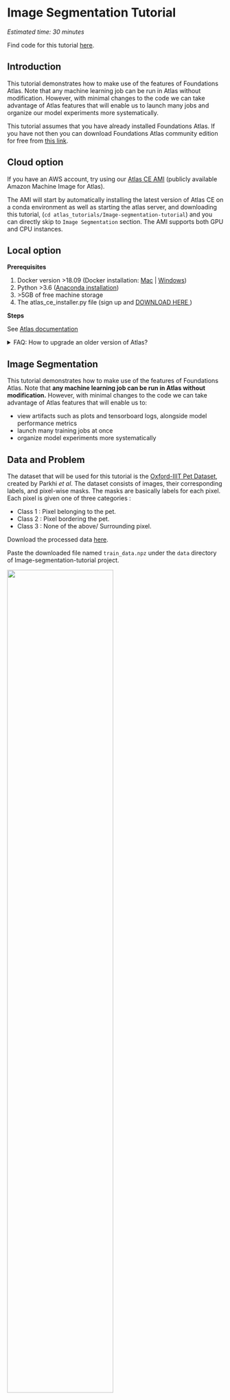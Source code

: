 #  Image Segmentation Tutorial

*Estimated time: 30 minutes*

Find code for this tutorial [here](https://github.com/dessa-public/Image-segmentation-tutorial).

## Introduction

This tutorial demonstrates how to make use of the features of Foundations Atlas. Note that any machine learning
job can be run in Atlas without modification. However, with minimal changes to the code we can take advantage of 
Atlas features that will enable us to launch many jobs and organize our model experiments more systematically.

This tutorial assumes that you have already installed Foundations Atlas. If you have not then you can download 
Foundations Atlas community edition for free from [this link](https://www.atlas.dessa.com/).

## Cloud option
If you have an AWS account, try using our <a target="_blank" href="https://dessa-atlas-community-docs.readthedocs-hosted.com/en/latest/atlas-on-aws/">Atlas CE AMI</a> (publicly available Amazon Machine Image for Atlas).

The AMI will start by automatically installing the latest version of Atlas CE on a conda environment as well as starting the atlas server, and downloading this tutorial, (`cd atlas_tutorials/Image-segmentation-tutorial`) and you can directly skip to `Image Segmentation` section. The AMI supports both GPU and CPU instances.
## Local option
**Prerequisites**

1. Docker version >18.09 (Docker installation: <a target="_blank" href="https://docs.docker.com/docker-for-mac/install/"> Mac</a>
 | <a target="_blank" href="https://docs.docker.com/docker-for-windows/install/"> Windows</a>)
2. Python >3.6 (<a target="_blank" href="https://www.anaconda.com/distribution/">Anaconda installation</a>)
3. \>5GB of free machine storage
4. The atlas_ce_installer.py file (sign up and <a target="_blank" href="https://www.atlas.dessa.com/"> DOWNLOAD HERE </a>)


**Steps**

See <a target="_blank" href="https://dessa-atlas-community-docs.readthedocs-hosted.com/en/latest/ce-quickstart-guide/">Atlas documentation</a>
  

<details>
  <summary>FAQ: How to upgrade an older version of Atlas?</summary>
<br>

1. Stop atlas server using `atlas-server stop` <br>
2. Remove docker images related to Atlas in your terminal `docker images | grep atlas-ce | awk '{print $3}' | xargs docker rmi -f`<br>
3. Remove the environment where you installed the Atlas or pip uninstall the Atlas `conda env remove -n your_env_name`

-------------------------------------------------------------------------------------------------------------------------
</details>

## Image Segmentation

This tutorial demonstrates how to make use of the features of Foundations Atlas. Note that **any machine learning job can be run in Atlas without modification.** However, with minimal changes to the code we can take advantage of Atlas features that will enable us to:

* view artifacts such as plots and tensorboard logs, alongside model performance metrics
* launch many training jobs at once
* organize model experiments more systematically


## Data and Problem

The dataset that will be used for this tutorial is the <a target="_blank" href="https://www.robots.ox.ac.uk/~vgg/data/pets/">Oxford-IIIT Pet Dataset</a>, created by Parkhi *et al*. The dataset consists of images, their corresponding labels, and pixel-wise masks. The masks are basically labels for each pixel. Each pixel is given one of three categories :

* Class 1 : Pixel belonging to the pet.
* Class 2 : Pixel bordering the pet.
* Class 3 : None of the above/ Surrounding pixel.

Download the processed data [here](https://dl-shareable.s3.amazonaws.com/train_data.npz).

Paste the downloaded file named `train_data.npz` under the `data` directory of Image-segmentation-tutorial project.

<img src='https://github.com/dessa-public/Image-segmentation-tutorial/raw/master/images/data.png' width=70%>

## U-Net Model

The model being used here is a modified U-Net. A U-Net consists of an encoder (downsampler) and decoder (upsampler). In-order to learn robust features, and reduce the number of trainable parameters, a pretrained model can be used as the encoder. Thus, the encoder for this task will be a pretrained MobileNetV2 model, whose intermediate outputs will be used, and the decoder will be the upsample block already implemented in TensorFlow Examples in the [Pix2pix](https://github.com/tensorflow/examples/blob/master/tensorflow_examples/models/pix2pix/pix2pix.py) tutorial.
 
The reason to output three channels is because there are three possible labels for each pixel. Think of this as multi-classification where each pixel is being classified into three classes.

As mentioned, the encoder will be a pretrained MobileNetV2 model which is prepared and ready to use in [tf.keras.applications](https://www.tensorflow.org/versions/r2.0/api_docs/python/tf/keras/applications). The encoder consists of specific outputs from intermediate layers in the model. Note that the encoder will not be trained during the training process.

In the following sections, we will describe how to use this repository and train your own image-segmentation ML model in just a few steps.

Clone this repository by running:
```bash
git clone https://github.com/dessa-public/Image-segmentation-tutorial.git
```
and then type `cd Image-segmentation-tutorial` in the terminal to make this your current directory.

## Start Atlas

Activate the conda environment in which Foundations Atlas is installed (by running `conda activte your_env` inside terminal). Then run `atlas-server start` in a new tab terminal. Validate that the GUI has been started by accessing it at <a target="_blank" href="http://localhost:5555/projects">http://localhost:5555/projects</a>.

## Running a job

Activate the environment in which you have Foundations Atlas installed, then from inside the project directory (Image-segmentation-tutorial) run the following command:
```python
foundations submit scheduler . code/main.py
```
Notice that you didn't need to install any other packages to run your job because Foundations already take care of it.

You can also check the logs of your job by clicking the expand button on the right end of the job row in the GUI where you can check the performance of this job by checking the logs.

Congrats! Your code is now tracked by Foundations Atlas! Let's move on to explore the magic of Atlas. 
## Atlas Features
The Atlas features include: 
1. Experiment reproducibility
2. Monitor various jobs status (i.e. running, killed etc.) from GUI
3. View job metrics alongside hyperparameters in the GUI
4. Save and view from the GUI any artifacts such as images, audio or video
5. Automatic job scheduling
6. Live logs for any running jobs and saved logs for finished or failed jobs are accessible from the GUI
7. Hyperparameter search
8. Tensorboard integration to analyze deep learning models
9. Supports running jobs in docker containers


## How to Enable Full Atlas Features

Inside the `code` directory, you are provided with the following python scripts:

* main.py: a main script which prepares data, trains an U-net model, then evaluates the model on the test set.

To enable Atlas features, we only to need to make a few changes. To begin using foundations atlas, add an import statement to the beginning of `main.py`:

```python
import foundations
```

## Logging Metrics and Parameters

Any job parameters can be logged in the GUI using foundations.log_params() which accepts key-value pairs.
Look for the comment:

```python
# TODO Add foundations.log_params(hyper_params)
```

replace this with:
```python
foundations.log_params(hyper_params)

```

Here, `hyper_params` is a dictionary in which keys are parameter names and values are parameter values.

The last line of `main.py` outputs the training and validation accuracy. After these statements, we will call the function `foundations.log_metric()`.This function takes two arguments, a key and a value. After the function call has been added,  once a job successfully completes, logged metrics for each job will be visible from the Foundations GUI. Copy the following line and replace the print statement with it.

Look for the comment:

```python
# TODO Add foundations log_metrics here
```
replace this line with the lines below:
```python
foundations.log_metric('train_accuracy', float(train_acc))
foundations.log_metric('val_accuracy', float(val_acc))
```

## Saving Artifacts

We want to monitor the progress of our model while training by looking at the predicted masks for a given training image. With Atlas, we can save any artifact such as images, audio, video or any other files to the GUI with just one line.

Look for the comment:
```python
# TODO Add foundations artifact i.e. foundations.save_artifact(f"sample_{name}.png", key=f"sample_{name}")
```
and replace it with:
```python
foundations.save_artifact(f"sample_{name}.png", key=f"sample_{name}")
```
Moreover, you can save the trained model as an artifact in GUI.

Look for the comment:
```python
# TODO Add foundations save_artifacts here to save the trained model
```
and replace it with:

```python
foundations.save_artifact('trained_model.h5', key='trained_model')
```
This will allow you to download the trained model corresponding to any experiment directly from GUI.

## TensorBoard Integration 


<a target="_blank" href="https://www.tensorflow.org/tensorboard/r1/summaries">TensorBoard</a> is a super powerful data visualization tool that makes visualizing your training extremely easy. Foundations Atlas has full TensorBoard integration. 

```python
# Add tensorboard dir for foundations here  i.e. foundations.set_tensorboard_logdir('tflogs')
```
Replace this line with
```python
foundations.set_tensorboard_logdir('tflogs')
```
to access TensorBoard directly from the Atlas GUI.


## Run Foundations Atlas

Congrats! Now you enabled full Atlas features in your code.

Now run the same command as you ran previously i.e. `foundations submit scheduler . code/main.py` from the `Image-segmentaion-tutorial` directory. This time you will see that the job metrics, artifacts and tensorboard are shown in the GUI. 

## Code Reproducibility

Atlas automatically provides you with the code reproducbility:
You can reproduce your code for any job at any time later in the future. In order to recover the code corresponding to any Foundations Atlas job_id, just `cd ~/.foundations/job_data/archive/your_atlas_job_id_here/artifacts` where you can find the code corresponding to a job-id in order to reproduce your results. 


## (Optional) Build Docker Image

The motivation of building customized image is to avoid reinstalling packages listed in the requirements.txt repeatedly. Run the following command in the terminal:
```bash
cd custom_docker_image
docker build . --tag image_seg:atlas
```
By doing this, you have created a docker image named `image_seg:atlas` on your local computer that conatins the python environment required to run this job.


### Running with the Built Docker Image: Configuration

The configuration file should be created to specify additional settings for any Foundations Atlas job. 
Below is an example of configuration file that you can use for this project.

First, create a file named `job.config.yaml` inside `code` directory, and copy the text from below into the file. 

You can specify project name, docker images in this configuration. 

Benefit from last `Build Docker Image` option, you have already build `image_seg:atlas`. 


```python
# Project config #
project_name: 'Image-segmentation-tutorial'
log_level: INFO

# Worker config #
# Additional definition for the worker can be found here: https://docker-py.readthedocs.io/en/stable/containers.html

num_gpus: 0

worker:
  image: image_seg:atlas # name of your customized images
  volumes:
    /local/path/to/folder/containing/data:
      bind: /data/
      mode: rw
```

Note: If you don't want to use the custom docker image, you can just comment out or just delete the whole `image` line inside `worker` section of this config file shown above. In this case, Foundations Atlas will use a default docker image and will automatically create the required enviornment for the each job seperately (this may take relatively longer time if your job needs a lot of packages to be installed).

Make sure to give right path of your data folder as shown below:

Under the `volumes` section, you will need to replace `/local/path/to/folder/containing/data` with your local absolute path of data folder so that your data can be accessed within the Foundations Atlas docker container. In order to obtain your absolute data path, you can `cd data` and then type `pwd` in the terminal

## Data Directory

It is always good practice to only package the code and not the data for every job. This is to prevent excessive usage of your computer's storage. 
```python
train_data = np.load('./data/train_data.npz', allow_pickle=True)
```
Replace the above block where the `train_data.npz` is loaded with the line below:
```python
train_data = np.load('/data/train_data.npz', allow_pickle=True)
```
More details of how it will work inside Foundations Atlas are provided under the `Configuration` section above in this document.


## Run with full features of foundations atlas

Go inside the `code`directory and run the command below in your terminal (make sure you are in the foundations enviornment).
```python
foundations submit scheduler . main.py
```
This time we are running the `main.py` from inside the `code` directory. In this way, Foundations Atlas will only package the `code` folder and the `data` folder will get mounted directly inside Foundations Atlas docker container (as we specified inside the configuration file above). In this way, the data will not be a part of job package making it much faster and memory efficient.

At any point, to clear the queue of submitted jobs:
```python
foundations clear-queue scheduler
```

## How to Improve the Accuracy?
After running your most recent job, you can see that the validation accuracy is not very impressive. 
The predicted artifacts don't look similar to the true masks either. 

### Debugging with Tensorboard
Let's analyze the gradients using Tensorboard to understand what is happening with this sub par model. 
First click on the checkbox for your most recent job and press `Send to Tensorboard` button. 
This should open a new tab with Tensorboard up and running. 
Find the [histograms](http://localhost:5959/#histograms) tab. 

There you will see gradient plots such as below, where the first upsample layer has a range of gradients between 0.4 and -0.4:

Final upsample layer       |   Previous layers | ..  | First upsample layer| 
:-------------------------:|:-------------------------:|:-------------------------:|:-------------------------:|
![](https://github.com/dessa-public/Image-segmentation-tutorial/raw/master/images/grad_4.png)  |  ![](https://github.com/dessa-public/Image-segmentation-tutorial/raw/master/images/grad_3.png) |  ![](https://github.com/dessa-public/Image-segmentation-tutorial/raw/master/images/grad_2.png) | ![](https://github.com/dessa-public/Image-segmentation-tutorial/raw/master/images/grad_0.png) 

As it is apparent from the plots, the gradients for the first upsample layer are small and centered around zero.
To prevent vanishing of gradients in the earlier layers, you can try modifying the code appropriately. 
Feel free to check the hints within the code! Alternatively the correct solution can be found below.

Validation accuracy | Validation loss
:-------------------------:|:-------------------------:
![](https://github.com/dessa-public/Image-segmentation-tutorial/raw/master/images/validation_acc.png) | ![](https://github.com/dessa-public/Image-segmentation-tutorial/raw/master/images/validation_loss.png) 


### Solution
<details><summary>Click to See</summary>
<p>


Modern architectures often benefit from skip connections and appropriate activation functions to avoid the vanishing gradients problem.
Looking at the function `main.py/unet_model` reveals that the skip connections are not properly implemented. 
After the line `x = up(x)` add the below lines to fix this:
```
concat = tf.keras.layers.Concatenate()
x = concat([x, skip])
```

Another problem in the model is the usage of the sigmoid in the function `pix2pix.py/upsample`:
```
result.add(tf.keras.layers.Activation('sigmoid'))
```
Modify this line as below:
```
result.add(tf.keras.layers.ReLU())
```
Running another job with these changes results in a significantly higher accuracy, with below gradient plots, 
where the first upsample (`conv2d_transpose_4x4_to_8x8` under `grad_sequential`) layer has a range of gradients between 125 and -125 (300x greater now in magnitude!):

Final upsample layer       |   Previous layers | ..  | First upsample layer| 
:-------------------------:|:-------------------------:|:-------------------------:|:-------------------------:|
![](https://github.com/dessa-public/Image-segmentation-tutorial/raw/master/images/fixed_grad_4.png)  |  ![](https://github.com/dessa-public/Image-segmentation-tutorial/raw/master/images/fixed_grad_3.png) |  ![](https://github.com/dessa-public/Image-segmentation-tutorial/raw/master/images/fixed_grad_2.png) |  ![](https://github.com/dessa-public/Image-segmentation-tutorial/raw/master/images/fixed_grad_0.png) 

Validation accuracy | Validation loss
:-------------------------:|:-------------------------:
![](https://github.com/dessa-public/Image-segmentation-tutorial/raw/master/images/fixed_validation_acc.png) | ![](https://github.com/dessa-public/Image-segmentation-tutorial/raw/master/images/fixed_validation_loss.pngg)

</p>
</details>


## Running a Hyperparameter Search

Atlas makes running multiple experiments and tracking the results of a set of hyperparameters easy. Create a new file called 'hyperparameter_search.py' inside the `code` directory and paste in the following code:

```python
import os
import numpy as np
import foundations

NUM_JOBS = 10

def generate_params():

    hyper_params = {'batch_size': int(np.random.choice([8, 16, 32, 64])),
                    'epochs': int(np.random.choice([10, 20, 30, 50])),
                    'learning_rate': np.random.choice([0.1, 0.01, 0.001, 0.0001]),
                    'decoder_neurons': [np.random.randint(16, 512), np.random.randint(16, 512),
                                        np.random.randint(16, 512), np.random.randint(16, 512)],
                    }
    return hyper_params


for job_ in range(NUM_JOBS):
    print(f"packaging job {job_}")
    hyper_params = generate_params()
    foundations.submit(scheduler_config='scheduler', job_dir='.', command='main.py', params=hyper_params,
                       stream_job_logs=False)
```

This script samples hyperparameters uniformly from pre-defined ranges, then submits jobs using those hyperparameters. For a script that exerts more control over the hyperparameter sampling, check the end of the tutorial. The job execution code is still coming from main.py; i.e. each experiment is submitted to and ran with the script.

In order to get this to work, a small modification needs to be made to main.py. In the code block where the hyperparameters are defined (indicated by the comment 'define hyperparameters'), we'll load the sampled hyperparameters instead of defining a fixed set of hyperparameters explictely.

```python
# define hyperparameters: Replace hyper_params by foundations.load_parameters()
hyper_params = {'batch_size': 16,
                'epochs': 10,
                'learning_rate': 0.0001,
                'decoder
```
Replace the above block with the following:
```python
hyper_params = foundations.load_parameters()
```

Now, to run the hyperparameter search, from the `code` directory simply run:
```bash
python hyperparameter_search.py
```

## Congrats!
That's it! You've completed the Foundations Atlas Tutorial. Now, you should be able to go to the <a target="_blank" href="http://localhost:5555/projects">GUI</a> and see your running and completed jobs, compare model hyperparameters and performance, as well as view artifacts and training visualizations on TensorBoard.

Do you have any thoughts or feedback for Foundations Atlas? Join the [Dessa Slack community](https://u12604448.ct.sendgrid.net/wf/click?upn=FWkFK8jQsWHHe3Zs0Gq5lTVfVJ15gKBcKJ8U8683-2FgbxDO0AKr58M46HvgnHq5gu7wxIxP578G4skYZ0QeDgMvlsnXObXuf729kfmWrTshGGl6TUN1-2FFyXqmyrD5ZoV-2FZRo0hnw3InKzQzFwqlF1quZt7VDueDH-2FEBH340YEI-2BzPVPIYVXfgn1PnGl8fkLCnbYCd3y-2FE9USkbXAlUUrS32M6lVOa8yh3Zx0NI6a4qqpVFMxksNDun1d3ARH2OSPbpz1vHZKPFnXOfLxXECu8PNhWW7f7-2FVoNinol6t-2BZkEIwfKAjbZI9cZRHYLkxGcq1fsHpXGYBb2nNHtUGC77Lo19RTjhUG7juCEF34X3kF4WvYGqy5xbhbLBL1VsCLH-2BckvPQvF-2Bungthb9Y9DVEIIY4DrphpWV2nxMH57ReudsB-2FoUEtHc18-2BSR84JprF1rfenfH4JeL2dr9DuunbkWvOph-2FkBza8U6YjdxtyfjjfJcoBacw-2B-2BmL6u6HWVn6M95UMOlfqzhF9cb-2FtspPAta5-2FN-2FXlygoZptG74-2B1qYgqeJKdfs8NNbZ21inPrj7an6r1nYNW4YC2xhFyLU2xQsBqtA-3D-3D_HUWHbgbBidglsEUmLbxZPG73zbI-2FXxUPQjCzMJWkdroEX4ThZ-2Ba-2FJdu8bhCG1wcvpbbfZo-2BiSSdhtu4tG6XMtkBL8Zae-2BGEwDN3szVNiE30Om1ynfKmNpOylsSRYgejDusVxPEBpP9-2FS7hlC9E8wo2TuFuHrlbl22LkB75K0wEtiJO0c2mViU1HaEmPEzBLCHXf0Y9-2BfRiS6YpAx89cMJwZ-2FMdDGn6VZ5J9E7sIA7uLAld9W8Xdng7daA-2B1UUesrCZrB378tYyV8RbFvAnAvAn08hSekPk-2B-2BE6Anb5HnHs8XDTwPMX7sPvViiOeXxCyHWzYDvS-2FTwddaZaPC2CL8lnQwdSWGGaDm1qQRQMv8W5CeeQbMj4Y4afLIpw6ujHEv9wrMcqEQ8WLNT0YmT8mXDJ-2FdsCQq8geKsHq4T8tWttr00sD8cyI7bWpNHnj05w2jgR0MVnuB3iWDUw-2F8P3yPB2-2BxfA34jXuxFn-2B30bf-2FOnkNcu-2B-2B0UeWmzxmjZyvxCXpjPvurewqGr-2Fpcx78JUfAHaFKyRorhoDV8yvd85XK-2BJ6vyGuwZ1wrEDBJTsE-2BGedJ)!


## References
1. https://www.tensorflow.org/tutorials/images/segmentation
1. https://dessa-atlas-community-docs.readthedocs-hosted.com/en/latest/